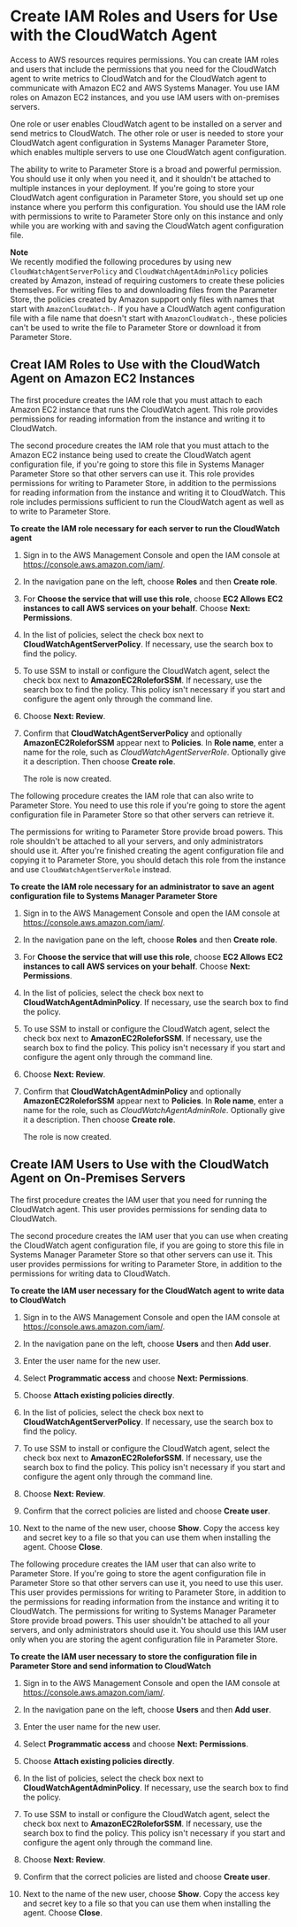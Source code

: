 # Create IAM Roles and Users for Use with the CloudWatch Agent<a name="create-iam-roles-for-cloudwatch-agent"></a>

Access to AWS resources requires permissions\. You can create IAM roles and users that include the permissions that you need for the CloudWatch agent to write metrics to CloudWatch and for the CloudWatch agent to communicate with Amazon EC2 and AWS Systems Manager\. You use IAM roles on Amazon EC2 instances, and you use IAM users with on\-premises servers\.

One role or user enables CloudWatch agent to be installed on a server and send metrics to CloudWatch\. The other role or user is needed to store your CloudWatch agent configuration in Systems Manager Parameter Store, which enables multiple servers to use one CloudWatch agent configuration\.

The ability to write to Parameter Store is a broad and powerful permission\. You should use it only when you need it, and it shouldn't be attached to multiple instances in your deployment\. If you're going to store your CloudWatch agent configuration in Parameter Store, you should set up one instance where you perform this configuration\. You should use the IAM role with permissions to write to Parameter Store only on this instance and only while you are working with and saving the CloudWatch agent configuration file\.

**Note**  
We recently modified the following procedures by using new `CloudWatchAgentServerPolicy` and `CloudWatchAgentAdminPolicy` policies created by Amazon, instead of requiring customers to create these policies themselves\. For writing files to and downloading files from the Parameter Store, the policies created by Amazon support only files with names that start with `AmazonCloudWatch-`\. If you have a CloudWatch agent configuration file with a file name that doesn't start with `AmazonCloudWatch-`, these policies can't be used to write the file to Parameter Store or download it from Parameter Store\.

## Creat IAM Roles to Use with the CloudWatch Agent on Amazon EC2 Instances<a name="create-iam-roles-for-cloudwatch-agent-roles"></a>

The first procedure creates the IAM role that you must attach to each Amazon EC2 instance that runs the CloudWatch agent\. This role provides permissions for reading information from the instance and writing it to CloudWatch\.

The second procedure creates the IAM role that you must attach to the Amazon EC2 instance being used to create the CloudWatch agent configuration file, if you're going to store this file in Systems Manager Parameter Store so that other servers can use it\. This role provides permissions for writing to Parameter Store, in addition to the permissions for reading information from the instance and writing it to CloudWatch\. This role includes permissions sufficient to run the CloudWatch agent as well as to write to Parameter Store\.

**To create the IAM role necessary for each server to run the CloudWatch agent**

1. Sign in to the AWS Management Console and open the IAM console at [https://console\.aws\.amazon\.com/iam/](https://console.aws.amazon.com/iam/)\.

1. In the navigation pane on the left, choose **Roles** and then **Create role**\. 

1. For **Choose the service that will use this role**, choose ****EC2** Allows EC2 instances to call AWS services on your behalf**\. Choose **Next: Permissions**\.

1. In the list of policies, select the check box next to **CloudWatchAgentServerPolicy**\. If necessary, use the search box to find the policy\. 

1. To use SSM to install or configure the CloudWatch agent, select the check box next to **AmazonEC2RoleforSSM**\. If necessary, use the search box to find the policy\. This policy isn't necessary if you start and configure the agent only through the command line\.

1. Choose **Next: Review**\.

1. Confirm that **CloudWatchAgentServerPolicy** and optionally **AmazonEC2RoleforSSM** appear next to **Policies**\. In **Role name**, enter a name for the role, such as *CloudWatchAgentServerRole*\. Optionally give it a description\. Then choose **Create role**\.

   The role is now created\.

The following procedure creates the IAM role that can also write to Parameter Store\. You need to use this role if you're going to store the agent configuration file in Parameter Store so that other servers can retrieve it\. 

The permissions for writing to Parameter Store provide broad powers\. This role shouldn't be attached to all your servers, and only administrators should use it\. After you're finished creating the agent configuration file and copying it to Parameter Store, you should detach this role from the instance and use `CloudWatchAgentServerRole` instead\.

**To create the IAM role necessary for an administrator to save an agent configuration file to Systems Manager Parameter Store**

1. Sign in to the AWS Management Console and open the IAM console at [https://console\.aws\.amazon\.com/iam/](https://console.aws.amazon.com/iam/)\.

1. In the navigation pane on the left, choose **Roles** and then **Create role**\. 

1.  For **Choose the service that will use this role**, choose ****EC2** Allows EC2 instances to call AWS services on your behalf**\. Choose **Next: Permissions**\.

1. In the list of policies, select the check box next to **CloudWatchAgentAdminPolicy**\. If necessary, use the search box to find the policy\. 

1. To use SSM to install or configure the CloudWatch agent, select the check box next to **AmazonEC2RoleforSSM**\. If necessary, use the search box to find the policy\. This policy isn't necessary if you start and configure the agent only through the command line\.

1. Choose **Next: Review**\.

1. Confirm that **CloudWatchAgentAdminPolicy** and optionally **AmazonEC2RoleforSSM** appear next to **Policies**\. In **Role name**, enter a name for the role, such as *CloudWatchAgentAdminRole*\. Optionally give it a description\. Then choose **Create role**\.

   The role is now created\.

## Create IAM Users to Use with the CloudWatch Agent on On\-Premises Servers<a name="create-iam-roles-for-cloudwatch-agent-users"></a>

The first procedure creates the IAM user that you need for running the CloudWatch agent\. This user provides permissions for sending data to CloudWatch\.

The second procedure creates the IAM user that you can use when creating the CloudWatch agent configuration file, if you are going to store this file in Systems Manager Parameter Store so that other servers can use it\. This user provides permissions for writing to Parameter Store, in addition to the permissions for writing data to CloudWatch\. 

**To create the IAM user necessary for the CloudWatch agent to write data to CloudWatch**

1. Sign in to the AWS Management Console and open the IAM console at [https://console\.aws\.amazon\.com/iam/](https://console.aws.amazon.com/iam/)\.

1. In the navigation pane on the left, choose **Users** and then **Add user**\. 

1. Enter the user name for the new user\.

1. Select **Programmatic access** and choose **Next: Permissions**\.

1. Choose **Attach existing policies directly**\.

1. In the list of policies, select the check box next to **CloudWatchAgentServerPolicy**\. If necessary, use the search box to find the policy\.

1. To use SSM to install or configure the CloudWatch agent, select the check box next to **AmazonEC2RoleforSSM**\. If necessary, use the search box to find the policy\. This policy isn't necessary if you start and configure the agent only through the command line\.

1. Choose **Next: Review**\.

1. Confirm that the correct policies are listed and choose **Create user**\.

1. Next to the name of the new user, choose **Show**\. Copy the access key and secret key to a file so that you can use them when installing the agent\. Choose **Close**\. 

The following procedure creates the IAM user that can also write to Parameter Store\. If you're going to store the agent configuration file in Parameter Store so that other servers can use it, you need to use this user\. This user provides permissions for writing to Parameter Store, in addition to the permissions for reading information from the instance and writing it to CloudWatch\. The permissions for writing to Systems Manager Parameter Store provide broad powers\. This user shouldn't be attached to all your servers, and only administrators should use it\. You should use this IAM user only when you are storing the agent configuration file in Parameter Store\.

**To create the IAM user necessary to store the configuration file in Parameter Store and send information to CloudWatch**

1. Sign in to the AWS Management Console and open the IAM console at [https://console\.aws\.amazon\.com/iam/](https://console.aws.amazon.com/iam/)\.

1. In the navigation pane on the left, choose **Users** and then **Add user**\. 

1. Enter the user name for the new user\.

1. Select **Programmatic access** and choose **Next: Permissions**\.

1. Choose **Attach existing policies directly**\.

1. In the list of policies, select the check box next to **CloudWatchAgentAdminPolicy**\. If necessary, use the search box to find the policy\.

1. To use SSM to install or configure the CloudWatch agent, select the check box next to **AmazonEC2RoleforSSM**\. If necessary, use the search box to find the policy\. This policy isn't necessary if you start and configure the agent only through the command line\.

1. Choose **Next: Review**\.

1. Confirm that the correct policies are listed and choose **Create user**\.

1. Next to the name of the new user, choose **Show**\. Copy the access key and secret key to a file so that you can use them when installing the agent\. Choose **Close**\. 